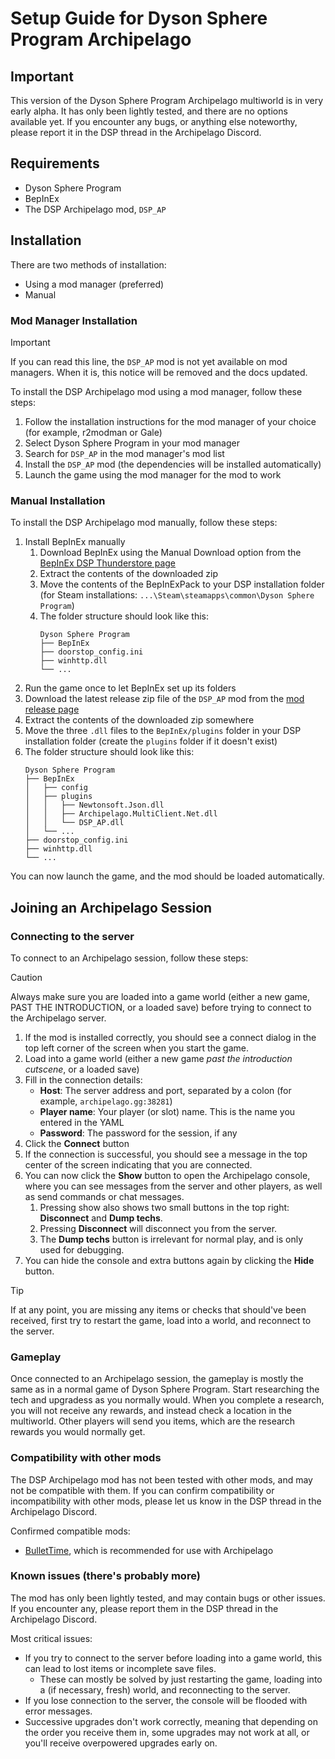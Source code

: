 # Setup Guide for Dyson Sphere Program Archipelago

## Important

This version of the Dyson Sphere Program Archipelago multiworld is in very early alpha.
It has only been lightly tested, and there are no options available yet.
If you encounter any bugs, or anything else noteworthy, please report it in the DSP thread in the Archipelago Discord.

## Requirements

- Dyson Sphere Program
- BepInEx
- The DSP Archipelago mod, `DSP_AP`

## Installation

There are two methods of installation:
- Using a mod manager (preferred)
- Manual

### Mod Manager Installation

> [!IMPORTANT]
> If you can read this line, the `DSP_AP` mod is not yet available on mod managers. When it is, this notice will be removed and the docs updated.

To install the DSP Archipelago mod using a mod manager, follow these steps:

1. Follow the installation instructions for the mod manager of your choice (for example, r2modman or Gale)
1. Select Dyson Sphere Program in your mod manager
1. Search for `DSP_AP` in the mod manager's mod list
1. Install the `DSP_AP` mod (the dependencies will be installed automatically)
1. Launch the game using the mod manager for the mod to work

### Manual Installation

To install the DSP Archipelago mod manually, follow these steps:

1. Install BepInEx manually
    1. Download BepInEx using the Manual Download option from the [BepInEx DSP Thunderstore page](https://thunderstore.io/c/dyson-sphere-program/p/xiaoye97/BepInEx/)
    1. Extract the contents of the downloaded zip
    1. Move the contents of the BepInExPack to your DSP installation folder (for Steam installations: `...\Steam\steamapps\common\Dyson Sphere Program`)
    1. The folder structure should look like this:
        ```
        Dyson Sphere Program
        ├── BepInEx
        ├── doorstop_config.ini
        ├── winhttp.dll
        └── ...
        ```
1. Run the game once to let BepInEx set up its folders
1. Download the latest release zip file of the `DSP_AP` mod from the [mod release page](https://github.com/FHAUKEM/DSP_AP/releases/)
1. Extract the contents of the downloaded zip somewhere
1. Move the three `.dll` files to the `BepInEx/plugins` folder in your DSP installation folder (create the `plugins` folder if it doesn't exist)
1. The folder structure should look like this:
    ```
    Dyson Sphere Program
    ├── BepInEx
    │   ├── config
    │   ├── plugins
    │   │   ├── Newtonsoft.Json.dll
    │   │   ├── Archipelago.MultiClient.Net.dll
    │   │   └── DSP_AP.dll
    │   └── ...
    ├── doorstop_config.ini
    ├── winhttp.dll
    └── ...
    ```

You can now launch the game, and the mod should be loaded automatically.

## Joining an Archipelago Session

### Connecting to the server

To connect to an Archipelago session, follow these steps:

>[!CAUTION]
> Always make sure you are loaded into a game world (either a new game, PAST THE INTRODUCTION, or a loaded save) before trying to connect to the Archipelago server.

1. If the mod is installed correctly, you should see a connect dialog in the top left corner of the screen when you start the game.
1. Load into a game world (either a new game *past the introduction cutscene*, or a loaded save)
1. Fill in the connection details:
    - **Host**: The server address and port, separated by a colon (for example, `archipelago.gg:38281`)
    - **Player name**: Your player (or slot) name. This is the name you entered in the YAML
    - **Password**: The password for the session, if any
1. Click the **Connect** button
1. If the connection is successful, you should see a message in the top center of the screen indicating that you are connected.
1. You can now click the **Show** button to open the Archipelago console, where you can see messages from the server and other players, as well as send commands or chat messages.
    1. Pressing show also shows two small buttons in the top right: **Disconnect** and **Dump techs**.
    1. Pressing **Disconnect** will disconnect you from the server.
    1. The **Dump techs** button is irrelevant for normal play, and is only used for debugging. 
1. You can hide the console and extra buttons again by clicking the **Hide** button.

> [!TIP]
> If at any point, you are missing any items or checks that should've been received, first try to restart the game, load into a world, and reconnect to the server.

### Gameplay

Once connected to an Archipelago session, the gameplay is mostly the same as in a normal game of Dyson Sphere Program. Start researching the tech and upgradess as you normally would.
When you complete a research, you will not receive any rewards, and instead check a location in the multiworld.
Other players will send you items, which are the research rewards you would normally get.

### Compatibility with other mods

The DSP Archipelago mod has not been tested with other mods, and may not be compatible with them. If you can confirm compatibility or incompatibility with other mods, please let us know in the DSP thread in the Archipelago Discord.

Confirmed compatible mods:
- [BulletTime](https://thunderstore.io/c/dyson-sphere-program/p/starfi5h/BulletTime/), which is recommended for use with Archipelago

### Known issues (there's probably more)

The mod has only been lightly tested, and may contain bugs or other issues. If you encounter any, please report them in the DSP thread in the Archipelago Discord.

Most critical issues:
- If you try to connect to the server before loading into a game world, this can lead to lost items or incomplete save files.
    - These can mostly be solved by just restarting the game, loading into a (if necessary, fresh) world, and reconnecting to the server.
- If you lose connection to the server, the console will be flooded with error messages.
- Successive upgrades don't work correctly, meaning that depending on the order you receive them in, some upgrades may not work at all, or you'll receive overpowered upgrades early on.